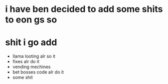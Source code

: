 # i have ben decided to add some shits to eon gs so

# shit i go add
- llama looting alr so it
- fixes alr do it 
- vending mechines
- bet bosses code alr do it
- some shit 

